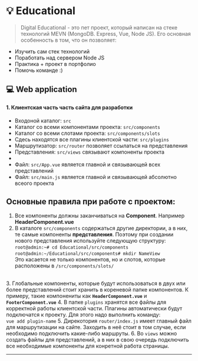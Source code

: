 # :bulb: Educational

> Digital Educational - это пет проект, который  написан на стеке технологий MEVN (MongoDB. Express, Vue, Node JS). Его основная особенность в том, что он позволяет:
+ Изучить сам стек технологий
+ Поработать над сервером Node JS
+ Практика + проект в портфолио
+ Помочь команде :)

## :computer: Web application

#### 1. Клиентская часть часть сайта для разработки


* Входоной каталог: <code>src</code>
* Каталог со всеми компонентами проекта: <code>src/components</code>
* Каталог со всеми слотами проекта: <code>src/components/slots</code>
* Сдесь находятся все плагины клиентской части: <code>src/plugins</code>
* Маршрутизатор: <code>src/router</code>  позволяет ссылаться на представления
* Представления: <code>src/views</code> связывают компоненты проекта
* 
* Файл: <code>src/App.vue</code> является главной и связывающей всех представлений
* Файл: <code>src/main.js</code> является главной и связывающей абсолютно всеого проекта

## Основные правила при работе с проектом:
1. Все компоненты должны заканчиваться на <b>Component</b>. Например <b>HeaderComponent.vue</b>
2. В каталоге <code>src/components</code> содержаться другие директории, а в них, те самые компоненты <b>представления</b>. Поэтому при создании нового представления используйте следующую структуру:<br>
<code>root@admin:~# cd 
Educational/src/components</code> <br>
<code>root@admin:~/Educational/src/components# mkdir NameView</code><br>
Это касается не только компонентов, но и слотов, которые расположены в <code>/src/components/slots/</code>
<br>
3. Глобальные компоненты, которые будут использоваться в двух или более представлений стоит хранить в кореневой папке компонентов. К примеру, такие компонениты как <code><b>HeaderComponent.vue</b></code> и  <code><b>FooterComponent.vue</b></code>
4. В папке <code>plugins</code> хранятся все файлы для корректной работы клиентской части. Плагины автоматически будут подключатся к проекту. Для этого надо выполнить команду:<br>
<code>vue add plugin-name</code>
5. Дирекотория <code>router/index.js</code> имеет главный файл для маршрутизации на сайте. Заходить в неё стоит в том случае, если необходимо подключить какие-либо маршруты.
6. Во <code>views</code> можно создать файлы для представлений, а в них в свою очередь подключить все необходимые компоненты для конретной работа страницы.


***



